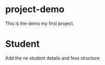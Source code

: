 # project-demo
This is the demo my first project.


# Student 

Add the ne student details and fess structure
